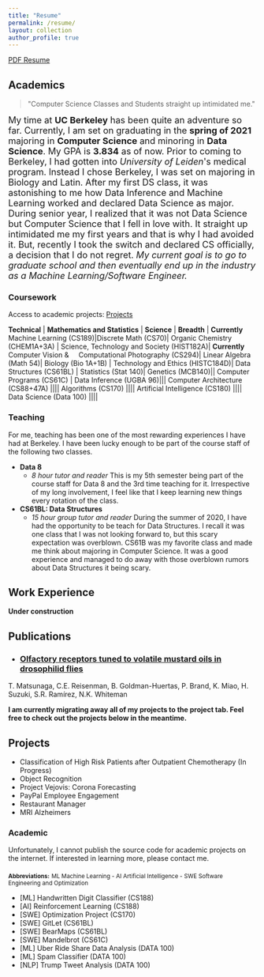 ```yaml
---
title: "Resume"
permalink: /resume/
layout: collection
author_profile: true
---
```


[PDF Resume](assets/docs/MiaoKevin.pdf)

## Academics

> "Computer Science Classes and Students straight up intimidated me."

<span style="font-size:18px;">My time at **UC Berkeley** has been quite an adventure so far. Currently, I am set on graduating in the **spring of 2021** majoring in <b>Computer Science</b> and minoring in <b>Data Science</b>. My GPA is <b>3.834</b> as of now. Prior to coming to Berkeley, I had gotten into *University of Leiden*'s medical program. Instead I chose Berkeley, I was set on majoring in Biology and Latin. After my first DS class, it was astonishing to me how Data Inference and Machine Learning worked and declared Data Science as major. During senior year, I realized that it was not Data Science but Computer Science that I fell in love with. It straight up intimidated me my first years and that is why I had avoided it. But, recently I took the switch and declared CS officially, a decision that I do not regret. *My current goal is to go to graduate school and then eventually end up in the industry as a Machine Learning/Software Engineer.*</span>

### Coursework

Access to academic projects: [Projects](/pj)

<!-- Sequence   | Result                                                        |
|-------------|---------------------------------------------------------------|
| `a?c`       | Matches `abc`, `axc`, and `aac`. Does not match `ac`, `abbc`, |
|             | or `a/c`.                                                     |
|-------------|---------------------------------------------------------------|
| `a*c`       | Matches "ac", "abc" and "azzzzzzzc". Does not match "a/c".    |
|-------------|---------------------------------------------------------------|
| `foo...bar` | Matches "foobar", "fooxbar", and "fooz/blaz/rebar". Does not  |
|             | match "fo/obar", "fobar" or "food/bark".                      |
|-------------|---------------------------------------------------------------|
| `....obj`   | Matches all files anywhere in the current hierarchy that end  |
|             | in ".obj". Note that the first three periods are interpreted  |
|             | as "...", and the fourth one is interpreted as a literal "."  |
|             | character.                                                    |
|-------------|---------------------------------------------------------------| -->

**Technical** | **Mathematics and Statistics** | **Science** | **Breadth** |
**Currently** Machine Learning (CS189)|Discrete Math (CS70)| Organic Chemistry (CHEM1A+3A) | Science, Technology and Society (HIST182A)|
**Currently** Computer Vision & &nbsp;&nbsp;&nbsp; Computational Photography (CS294)| Linear Algebra (Math 54)| Biology (Bio 1A+1B) | Technology and Ethics (HISTC184D)|
Data Structures (CS61BL) | Statistics (Stat 140)| Genetics (MCB140)||
Computer Programs (CS61C) | Data Inference (UGBA 96)|||
Computer Architecture (CS88+47A) ||||
Algorithms (CS170) ||||
Artificial Intelligence (CS180) ||||
Data Science (Data 100) ||||

### Teaching

For me, teaching has been one of the most rewarding experiences I have had at Berkeley. I have been lucky enough to be part of the course staff of the following two classes.

- **Data 8**
  - *8 hour tutor and reader* This is my 5th semester being part of the course staff for Data 8 and the 3rd time teaching for it. Irrespective of my long involvement, I feel like that I keep learning new things every rotation of the class.
- **CS61BL: Data Structures**
  - *15 hour group tutor and reader* During the summer of 2020, I have had the opportunity to be teach for Data Structures. I recall it was one class that I was not looking forward to, but this scary expectation was overblown. CS61B was my favorite class and made me think about majoring in Computer Science. It was a good experience and managed to do away with those overblown rumors about Data Structures it being scary.

## Work Experience

**Under construction**

## Publications
* ### [Olfactory receptors tuned to volatile mustard oils in drosophilid flies](https://www.biorxiv.org/content/10.1101/2019.12.27.889774v3)
T. Matsunaga, C.E. Reisenman, B. Goldman-Huertas, P. Brand, K. Miao, H. Suzuki, S.R. Ramírez, N.K. Whiteman


**I am currently migrating away all of my projects to the project tab. Feel free to check out the projects below in the meantime.**
## Projects

* Classification of High Risk Patients after Outpatient Chemotherapy (In Progress)
* Object Recognition
* Project Vejovis: Corona Forecasting
* PayPal Employee Engagement
* Restaurant Manager
* MRI Alzheimers

### Academic

Unfortunately, I cannot publish the source code for academic projects on the internet.
If interested in learning more, please contact me.

<sub><b>Abbreviations:</b></sub>
<sub>ML Machine Learning - AI Artificial Intelligence - SWE Software Engineering and Optimization</sub>

* [ML] Handwritten Digit Classifier (CS188)
* [AI] Reinforcement Learning (CS188)
* [SWE] Optimization Project (CS170)
* [SWE] GitLet (CS61BL)
* [SWE] BearMaps (CS61BL)
* [SWE] Mandelbrot (CS61C)
* [ML] Uber Ride Share Data Analysis (DATA 100)
* [ML] Spam Classifier (DATA 100)
* [NLP] Trump Tweet Analysis (DATA 100)
